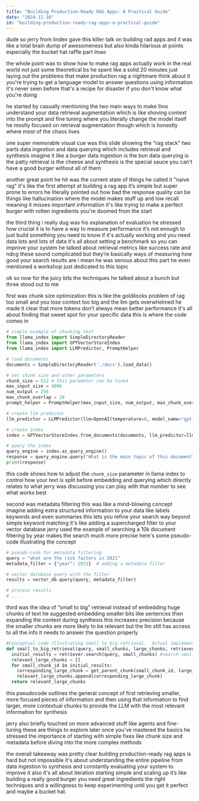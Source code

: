 ```yaml
---
title: "Building Production-Ready RAG Apps: A Practical Guide"
date: "2024-11-16"
id: "building-production-ready-rag-apps-a-practical-guide"
---
```


dude so jerry from lindex gave this killer talk on building rad apps and it was like a total brain dump of awesomeness but also kinda hilarious at points especially the bucket hat raffle part lmao

the whole point was to show how to make rag apps actually work in the real world not just some theoretical bs  he spent like a solid 20 minutes just laying out the problems that make production rag a nightmare  think about it  you're trying to get a language model to answer questions using information it's never seen before that's a recipe for disaster if you don't know what you're doing

he started by casually mentioning the two main ways to make llms understand your data  retrieval augmentation which is like shoving context into the prompt and fine tuning where you literally change the model itself  he mostly focused on retrieval augmentation though  which is honestly where most of the chaos lives

one super memorable visual cue was this slide showing the “rag stack” two parts data ingestion and data querying which includes retrieval and synthesis  imagine it like a burger  data ingestion is the bun data querying is the patty retrieval is the cheese and synthesis is the special sauce  you can't have a good burger without all of them

another great point he hit was the current state of things  he called it "naive rag"  it's like the first attempt at building a rag app it’s simple but super prone to errors  he literally pointed out how bad the response quality can be  things like hallucination where the model makes stuff up and low recall meaning it misses important information   it's like trying to make a perfect burger with rotten ingredients  you're doomed from the start

the third thing i really dug was his explanation of evaluation  he stressed how crucial it is to have a way to measure performance  it’s not enough to just build something  you need to know if it's actually working and you need data  lots and lots of data   it's all about setting a benchmark so you can improve your system  he talked about retrieval metrics like success rate and ndcg these sound complicated but they’re basically ways of measuring how good your search results are  i mean he was serious about this part he even mentioned a workshop just dedicated to this topic  

ok so now for the juicy bits  the techniques  he talked about a bunch but three stood out to me

first was chunk size optimization this is like the goldilocks problem of rag  too small and you lose context too big and the llm gets overwhelmed he made it clear that more tokens don’t always mean better performance  it's all about finding that sweet spot for your specific data this is where the code comes in

```python
# simple example of chunking text
from llama_index import SimpleDirectoryReader
from llama_index import GPTVectorStoreIndex
from llama_index import LLMPredictor, PromptHelper

# load documents
documents = SimpleDirectoryReader('./docs').load_data()

# set chunk size and other parameters
chunk_size = 512 # this parameter can be tuned
max_input_size = 4096
num_output = 256
max_chunk_overlap = 20
prompt_helper = PromptHelper(max_input_size, num_output, max_chunk_overlap)

# create llm predictor
llm_predictor = LLMPredictor(llm=OpenAI(temperature=0, model_name="gpt-3.5-turbo"))

# create index
index = GPTVectorStoreIndex.from_documents(documents, llm_predictor=llm_predictor, prompt_helper=prompt_helper, chunk_size_limit=chunk_size)

# query the index
query_engine = index.as_query_engine()
response = query_engine.query("What is the main topic of this document?")
print(response)
```

this code shows how to adjust the `chunk_size` parameter in llama index to control how your text is split before embedding and querying which directly relates to what jerry was discussing you can play with that number to see what works best

second was metadata filtering this was like a mind-blowing concept  imagine adding extra structured information to your data like labels keywords and even summaries  this lets you refine your search way beyond simple keyword matching it's like adding a supercharged filter to your vector database  jerry used the example of searching a 10k document  filtering by year makes the search much more precise here's some pseudo-code illustrating the concept


```python
# pseudo-code for metadata filtering
query = "what are the risk factors in 2021"
metadata_filter = {"year": 2021}  # adding a metadata filter

# vector database query with the filter
results = vector_db.query(query, metadata_filter)

# process results
# ...
```


third  was the idea of “small to big” retrieval  instead of embedding huge chunks of text he suggested embedding smaller bits like sentences then expanding the context during synthesis  this increases precision because the smaller chunks are more likely to be relevant but the llm still has access to all the info it needs to answer the question properly


```python
#Conceptual code illustrating small to big retrieval.  Actual implementation highly library-specific
def small_to_big_retrieval(query, small_chunks, large_chunks, retriever):
  initial_results = retriever.search(query, small_chunks) #search smaller chunks first
  relevant_large_chunks = []
  for small_chunk_id in initial_results:
    corresponding_large_chunk = get_parent_chunk(small_chunk_id, large_chunks) #find associated large chunk
    relevant_large_chunks.append(corresponding_large_chunk)
  return relevant_large_chunks
```


this pseudocode outlines the general concept of first retrieving smaller, more focused pieces of information and then using that information to find larger, more contextual chunks to provide the LLM with the most relevant information for synthesis


jerry also briefly touched on more advanced stuff like agents and fine-tuning these are things to explore later once you’ve mastered the basics   he stressed the importance of starting with simple fixes like chunk size and metadata before diving into the more complex methods

the overall takeaway was pretty clear  building production-ready rag apps is hard but not impossible   it's about understanding the entire pipeline from data ingestion to synthesis and constantly evaluating your system to improve it also it's all about iteration starting simple and scaling up   it’s like building a really good burger  you need great ingredients  the right techniques and a willingness to keep experimenting until you get it perfect  and maybe a bucket hat.
